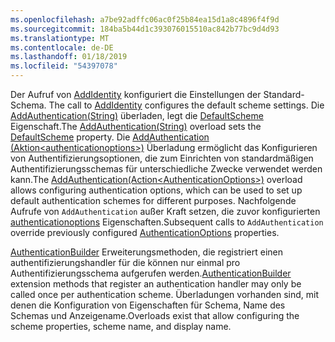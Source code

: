 ```yaml
---
ms.openlocfilehash: a7be92adffc06ac0f25b84ea15d1a8c4896f4f9d
ms.sourcegitcommit: 184ba5b44d1c393076015510ac842b77bc9d4d93
ms.translationtype: MT
ms.contentlocale: de-DE
ms.lasthandoff: 01/18/2019
ms.locfileid: "54397078"
---
```

<span data-ttu-id="c92d7-101"><!--Don't update this for 2.2, use the 2.2 version --> Der Aufruf von [AddIdentity](/dotnet/api/microsoft.extensions.dependencyinjection.identityservicecollectionuiextensions.adddefaultidentity) konfiguriert die Einstellungen der Standard-Schema.</span><span class="sxs-lookup"><span data-stu-id="c92d7-101"><!--Don't update this for 2.2, use the 2.2 version --> The call to [AddIdentity](/dotnet/api/microsoft.extensions.dependencyinjection.identityservicecollectionuiextensions.adddefaultidentity) configures the default scheme settings.</span></span> <span data-ttu-id="c92d7-102">Die [AddAuthentication(String)](/dotnet/api/microsoft.extensions.dependencyinjection.authenticationservicecollectionextensions.addauthentication#Microsoft_Extensions_DependencyInjection_AuthenticationServiceCollectionExtensions_AddAuthentication_Microsoft_Extensions_DependencyInjection_IServiceCollection_System_String_) überladen, legt die [DefaultScheme](/dotnet/api/microsoft.aspnetcore.authentication.authenticationoptions.defaultscheme) Eigenschaft.</span><span class="sxs-lookup"><span data-stu-id="c92d7-102">The [AddAuthentication(String)](/dotnet/api/microsoft.extensions.dependencyinjection.authenticationservicecollectionextensions.addauthentication#Microsoft_Extensions_DependencyInjection_AuthenticationServiceCollectionExtensions_AddAuthentication_Microsoft_Extensions_DependencyInjection_IServiceCollection_System_String_) overload sets the [DefaultScheme](/dotnet/api/microsoft.aspnetcore.authentication.authenticationoptions.defaultscheme) property.</span></span> <span data-ttu-id="c92d7-103">Die [AddAuthentication (Aktion&lt;authenticationoptions&gt;)](/dotnet/api/microsoft.extensions.dependencyinjection.authenticationservicecollectionextensions.addauthentication#Microsoft_Extensions_DependencyInjection_AuthenticationServiceCollectionExtensions_AddAuthentication_Microsoft_Extensions_DependencyInjection_IServiceCollection_System_Action_Microsoft_AspNetCore_Authentication_AuthenticationOptions__) Überladung ermöglicht das Konfigurieren von Authentifizierungsoptionen, die zum Einrichten von standardmäßigen Authentifizierungsschemas für unterschiedliche Zwecke verwendet werden kann.</span><span class="sxs-lookup"><span data-stu-id="c92d7-103">The [AddAuthentication(Action&lt;AuthenticationOptions&gt;)](/dotnet/api/microsoft.extensions.dependencyinjection.authenticationservicecollectionextensions.addauthentication#Microsoft_Extensions_DependencyInjection_AuthenticationServiceCollectionExtensions_AddAuthentication_Microsoft_Extensions_DependencyInjection_IServiceCollection_System_Action_Microsoft_AspNetCore_Authentication_AuthenticationOptions__) overload allows configuring authentication options, which can be used to set up default authentication schemes for different purposes.</span></span> <span data-ttu-id="c92d7-104">Nachfolgende Aufrufe von `AddAuthentication` außer Kraft setzen, die zuvor konfigurierten [authenticationoptions](/dotnet/api/microsoft.aspnetcore.builder.authenticationoptions) Eigenschaften.</span><span class="sxs-lookup"><span data-stu-id="c92d7-104">Subsequent calls to `AddAuthentication` override previously configured [AuthenticationOptions](/dotnet/api/microsoft.aspnetcore.builder.authenticationoptions) properties.</span></span>

<span data-ttu-id="c92d7-105">[AuthenticationBuilder](/dotnet/api/microsoft.aspnetcore.authentication.authenticationbuilder) Erweiterungsmethoden, die registriert einen authentifizierungshandler für die können nur einmal pro Authentifizierungsschema aufgerufen werden.</span><span class="sxs-lookup"><span data-stu-id="c92d7-105">[AuthenticationBuilder](/dotnet/api/microsoft.aspnetcore.authentication.authenticationbuilder) extension methods that register an authentication handler may only be called once per authentication scheme.</span></span> <span data-ttu-id="c92d7-106">Überladungen vorhanden sind, mit denen die Konfiguration von Eigenschaften für Schema, Name des Schemas und Anzeigename.</span><span class="sxs-lookup"><span data-stu-id="c92d7-106">Overloads exist that allow configuring the scheme properties, scheme name, and display name.</span></span>
